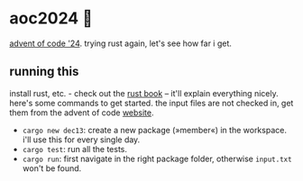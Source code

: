 # aoc2024 🎄

[advent of code '24](https://adventofcode.com/). trying rust again, let's see how far i get.

## running this

install rust, etc. - check out the [rust book](https://doc.rust-lang.org/stable/book/) – it'll explain everything nicely. here's some commands to get started. the input files are not checked in, get them from the advent of code [website](https://adventofcode.com/).

- `cargo new dec13`: create a new package (»member«) in the workspace. i'll use this for every single day.
- `cargo test`: run all the tests.
- `cargo run`: first navigate in the right package folder, otherwise `input.txt` won't be found.
